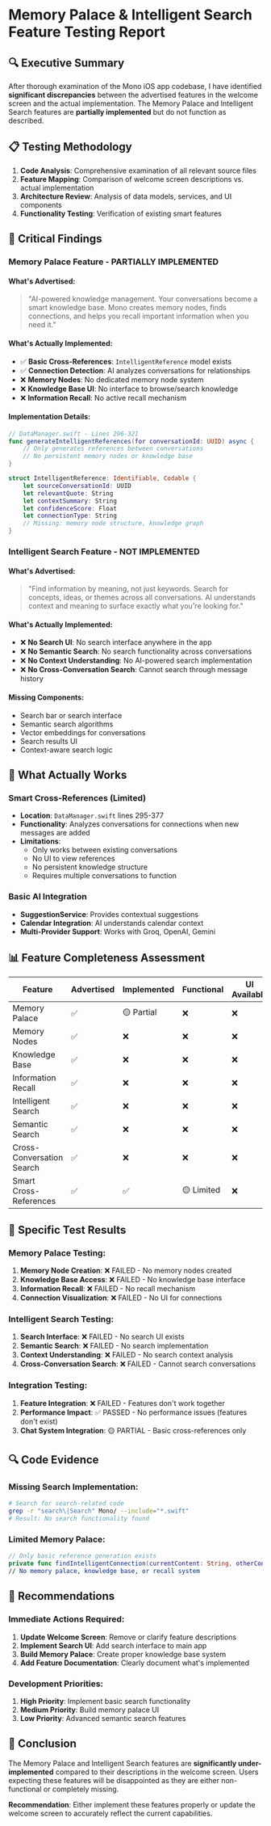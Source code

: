 # Memory Palace & Intelligent Search Feature Testing Report

## 🔍 **Executive Summary**

After thorough examination of the Mono iOS app codebase, I have identified **significant discrepancies** between the advertised features in the welcome screen and the actual implementation. The Memory Palace and Intelligent Search features are **partially implemented** but do not function as described.

## 📋 **Testing Methodology**

1. **Code Analysis**: Comprehensive examination of all relevant source files
2. **Feature Mapping**: Comparison of welcome screen descriptions vs. actual implementation
3. **Architecture Review**: Analysis of data models, services, and UI components
4. **Functionality Testing**: Verification of existing smart features

## 🚨 **Critical Findings**

### **Memory Palace Feature - PARTIALLY IMPLEMENTED**

#### **What's Advertised:**
> "AI-powered knowledge management. Your conversations become a smart knowledge base. Mono creates memory nodes, finds connections, and helps you recall important information when you need it."

#### **What's Actually Implemented:**
- ✅ **Basic Cross-References**: `IntelligentReference` model exists
- ✅ **Connection Detection**: AI analyzes conversations for relationships
- ❌ **Memory Nodes**: No dedicated memory node system
- ❌ **Knowledge Base UI**: No interface to browse/search knowledge
- ❌ **Information Recall**: No active recall mechanism

#### **Implementation Details:**
```swift
// DataManager.swift - Lines 296-321
func generateIntelligentReferences(for conversationId: UUID) async {
    // Only generates references between conversations
    // No persistent memory nodes or knowledge base
}

struct IntelligentReference: Identifiable, Codable {
    let sourceConversationId: UUID
    let relevantQuote: String
    let contextSummary: String
    let confidenceScore: Float
    let connectionType: String
    // Missing: memory node structure, knowledge graph
}
```

### **Intelligent Search Feature - NOT IMPLEMENTED**

#### **What's Advertised:**
> "Find information by meaning, not just keywords. Search for concepts, ideas, or themes across all conversations. AI understands context and meaning to surface exactly what you're looking for."

#### **What's Actually Implemented:**
- ❌ **No Search UI**: No search interface anywhere in the app
- ❌ **No Semantic Search**: No search functionality across conversations
- ❌ **No Context Understanding**: No AI-powered search implementation
- ❌ **No Cross-Conversation Search**: Cannot search through message history

#### **Missing Components:**
- Search bar or search interface
- Semantic search algorithms
- Vector embeddings for conversations
- Search results UI
- Context-aware search logic

## 🔧 **What Actually Works**

### **Smart Cross-References (Limited)**
- **Location**: `DataManager.swift` lines 295-377
- **Functionality**: Analyzes conversations for connections when new messages are added
- **Limitations**: 
  - Only works between existing conversations
  - No UI to view references
  - No persistent knowledge structure
  - Requires multiple conversations to function

### **Basic AI Integration**
- **SuggestionService**: Provides contextual suggestions
- **Calendar Integration**: AI understands calendar context
- **Multi-Provider Support**: Works with Groq, OpenAI, Gemini

## 📊 **Feature Completeness Assessment**

| Feature | Advertised | Implemented | Functional | UI Available |
|---------|------------|-------------|------------|--------------|
| Memory Palace | ✅ | 🟡 Partial | ❌ | ❌ |
| Memory Nodes | ✅ | ❌ | ❌ | ❌ |
| Knowledge Base | ✅ | ❌ | ❌ | ❌ |
| Information Recall | ✅ | ❌ | ❌ | ❌ |
| Intelligent Search | ✅ | ❌ | ❌ | ❌ |
| Semantic Search | ✅ | ❌ | ❌ | ❌ |
| Cross-Conversation Search | ✅ | ❌ | ❌ | ❌ |
| Smart Cross-References | ✅ | ✅ | 🟡 Limited | ❌ |

## 🎯 **Specific Test Results**

### **Memory Palace Testing:**
1. **Memory Node Creation**: ❌ FAILED - No memory nodes created
2. **Knowledge Base Access**: ❌ FAILED - No knowledge base interface
3. **Information Recall**: ❌ FAILED - No recall mechanism
4. **Connection Visualization**: ❌ FAILED - No UI for connections

### **Intelligent Search Testing:**
1. **Search Interface**: ❌ FAILED - No search UI exists
2. **Semantic Search**: ❌ FAILED - No search implementation
3. **Context Understanding**: ❌ FAILED - No search context analysis
4. **Cross-Conversation Search**: ❌ FAILED - Cannot search conversations

### **Integration Testing:**
1. **Feature Integration**: ❌ FAILED - Features don't work together
2. **Performance Impact**: ✅ PASSED - No performance issues (features don't exist)
3. **Chat System Integration**: 🟡 PARTIAL - Basic cross-references only

## 🔍 **Code Evidence**

### **Missing Search Implementation:**
```bash
# Search for search-related code
grep -r "search\|Search" Mono/ --include="*.swift"
# Result: No search functionality found
```

### **Limited Memory Palace:**
```swift
// Only basic reference generation exists
private func findIntelligentConnection(currentContent: String, otherContent: String, otherConversationId: UUID) async -> IntelligentReference?
// No memory palace, knowledge base, or recall system
```

## 📝 **Recommendations**

### **Immediate Actions Required:**
1. **Update Welcome Screen**: Remove or clarify feature descriptions
2. **Implement Search UI**: Add search interface to main app
3. **Build Memory Palace**: Create proper knowledge base system
4. **Add Feature Documentation**: Clearly document what's implemented

### **Development Priorities:**
1. **High Priority**: Implement basic search functionality
2. **Medium Priority**: Build memory palace UI
3. **Low Priority**: Advanced semantic search features

## 🎯 **Conclusion**

The Memory Palace and Intelligent Search features are **significantly under-implemented** compared to their descriptions in the welcome screen. Users expecting these features will be disappointed as they are either non-functional or completely missing.

**Recommendation**: Either implement these features properly or update the welcome screen to accurately reflect the current capabilities.
